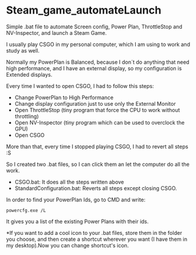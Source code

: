 # Steam_game_automateLaunch
Simple .bat file to automate Screen config, Power Plan, ThrottleStop and NV-Inspector, and launch a Steam Game.


I usually play CSGO in my personal computer, which I am using to work and study as well.

Normally my PowerPlan is Balanced, because I don´t do anything that need high performance, and I have an external display, so my configuration is Extended displays.

Every time I wanted to open CSGO, I had to follow this steps:

- Change PowerPlan to High Performance
- Change display configuration just to use only the External Monitor
- Open ThrottleStop (tiny program that force the CPU to work without throttling)
- Open NV-Inspector (tiny program which can be used to overclock the GPU)
- Open CSGO
    
More than that, every time I stopped playing CSGO, I had to revert all steps :S

So I created two .bat files, so I can click them an let the computer do all the work.

- CSGO.bat: It does all the steps written above
- StandardConfiguration.bat: Reverts all steps except closing CSGO.

In order to find your PowerPlan Ids, go to CMD and write:

    powercfg.exe /L

It gives you a list of the existing Power Plans with their ids.

*If you want to add a cool icon to your .bat files, store them in the folder you choose, and then create a shortcut wherever you want (I have them in my desktop).Now you can change shortcut's icon.

